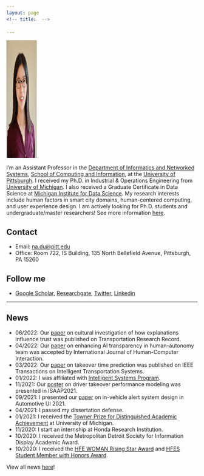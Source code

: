 ```yaml
---
layout: page
<!-- title:  -->

---
```

<!-- <p>&nbsp;</p> -->


<img src="images/Profile/NaDu2.JPG" class="avatar" alt="Avatar" width="80" height="310">

<!-- <img align="left" width="300" height="300" src="https://ioe.engin.umich.edu/wp-content/uploads/sites/4/2017/09/NaDu_600x600_2020.jpeg"> -->



I’m an Assistant Professor in the [Department of Informatics and Networked Systems](https://www.dins.pitt.edu/), [School of Computing and Information](https://www.sci.pitt.edu/), at the [University of Pittsburgh](https://www.pitt.edu/). I received my Ph.D. in  Industrial & Operations Engineering from [University of Michigan](https://ioe.engin.umich.edu/). I also received a Graduate Certificate in Data Science at [Michigan Institute for Data Science](https://midas.umich.edu/). My research interests include human factors in smart city domains, human-centered computing, and user experience design. I am actively looking for Ph.D. students and undergraduate/master researchers! See more information [here](./prospective_students).

<!-- Prior to Ph.D., I received my Bachelor’s degree in Psychology from Zhejiang University.  -->



## Contact
- Email: na.du@pitt.edu
- Office: Room 722, IS Building, 135 North Bellefield Avenue, Pittsburgh, PA 15260



## Follow me

- [Google Scholar](https://scholar.google.com/citations?hl=en&user=MaiIv1cAAAAJ&view_op=list_works), [Researchgate](https://www.researchgate.net/profile/Na-Du-7), [Twitter](https://twitter.com/Na_Du__), [Linkedin](https://www.linkedin.com/in/na-du-881781aa/)

---

## News
- 06/2022: Our [paper](https://journals.sagepub.com/doi/abs/10.1177/03611981221100528) on cultural investigation of how explanations influence trust was published on Transportation Research Record. 
- 04/2022: Our [paper](https://www.tandfonline.com/doi/abs/10.1080/10447318.2022.2097602) on enhancing AI transparency in human-autonomy team was accepted by International Journal of Human-Computer Interaction. 
- 03/2022: Our [paper](https://ieeexplore.ieee.org/document/9733956) on takeover time prediction was published on IEEE Transactions on Intelligent Transportation Systems. 
- 01/2022: I was affiliated with [Intelligent Systems Program](https://www.isp.pitt.edu/about).
- 11/2021: Our [poster](https://www.isaap2021.com/posters) on driver takeover performance modeling was presented in ISAAP2021.
- 09/2021: I presented our [paper](https://doi.org/10.1145/3409118.3475155) on in-vehicle alert system design in Automotive UI 2021.
- 04/2021: I passed my dissertation defense.
- 01/2021: I received the [Towner Prize for Distinguished Academic Achievement](https://studentaffairs.engin.umich.edu/graduate-student-achievements/) at University of Michigan. 
- 11/2020: I start an internship at Honda Research Institution.
- 10/2020: I received the Metropolitan Detroit Society for Information Display Academic Award.
- 10/2020: I received the [HFE WOMAN Rising Star Award](https://www.hfewoman.com/awards) and [HFES Student Member with Honors Award](https://www.hfes.org/Membership/Awards/Student-and-Student-Chapter-Awards). 

View all news [here](./all_news)!

<!-- ---
## Latest publications
View all publications [\[here\]](./pub)! -->

